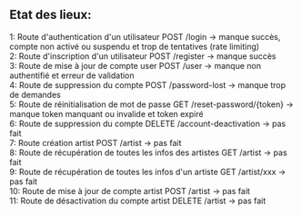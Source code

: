 ## Etat des lieux:

1: Route d'authentication d'un utilisateur POST /login -> manque succès, compte non activé ou suspendu et trop de tentatives (rate limiting)  
2: Route d'inscription d'un utilisateur POST /register -> manque succès  
3: Route de mise à jour de compte user POST /user -> manque non authentifié et erreur de validation  
4: Route de suppression du compte POST /password-lost -> manque trop de demandes  
5: Route de réinitialisation de mot de passe GET /reset-password/{token} -> manque token manquant ou invalide et token expiré  
6: Route de suppression du compte DELETE /account-deactivation -> pas fait  
7: Route création artist POST /artist -> pas fait  
8: Route de récupération de toutes les infos des artistes GET /artist -> pas fait  
9: Route de récupération de toutes les infos d'un artiste GET /artist/xxx -> pas fait  
10: Route de mise à jour de compte artist POST /artist -> pas fait  
11: Route de désactivation du compte artist DELETE /artist -> pas fait  
